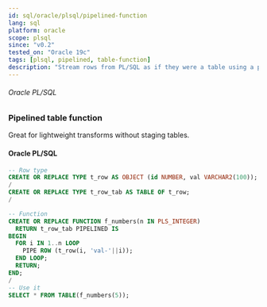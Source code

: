 ```yaml
---
id: sql/oracle/plsql/pipelined-function
lang: sql
platform: oracle
scope: plsql
since: "v0.2"
tested_on: "Oracle 19c"
tags: [plsql, pipelined, table-function]
description: "Stream rows from PL/SQL as if they were a table using a pipelined function"
---
```

###### Oracle PL/SQL
### Pipelined table function
Great for lightweight transforms without staging tables.

#### Oracle PL/SQL
```sql
-- Row type
CREATE OR REPLACE TYPE t_row AS OBJECT (id NUMBER, val VARCHAR2(100));
/
CREATE OR REPLACE TYPE t_row_tab AS TABLE OF t_row;
/

-- Function
CREATE OR REPLACE FUNCTION f_numbers(n IN PLS_INTEGER)
  RETURN t_row_tab PIPELINED IS
BEGIN
  FOR i IN 1..n LOOP
    PIPE ROW (t_row(i, 'val-'||i));
  END LOOP;
  RETURN;
END;
/
-- Use it
SELECT * FROM TABLE(f_numbers(5));
```
